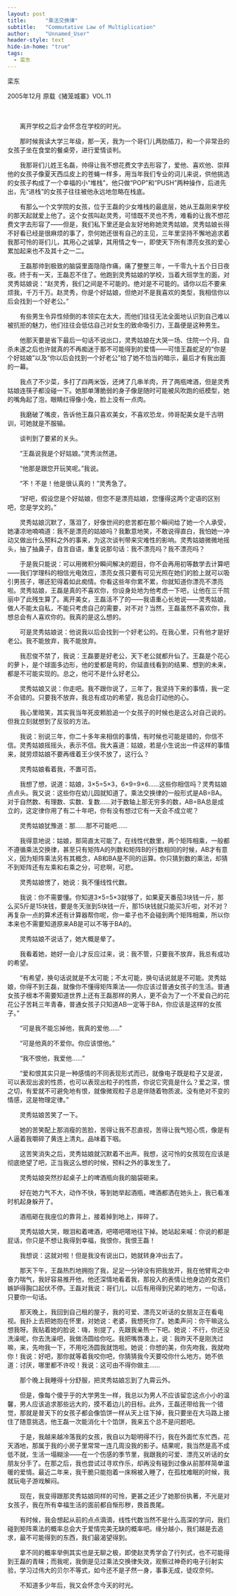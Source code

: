 ```yaml
---
layout: post
title:      "乘法交换律"
subtitle:   "Commutative Law of Multiplication"
author:     "Unnamed_User"
header-style: text
hide-in-home: "true"
tags:
  - 栾东
---
```


栾东

2005年12月 原载《猪笼城寨》VOL.11

　　

　　离开学校之后才会怀念在学校的时光。

　　那时候我读大学三年级，那一天，我为一个哥们儿两肋插刀，和一个非常丑的女孩子坐在食堂的餐桌旁，进行爱情谈判。

　　我那哥们儿姓王名磊，帅得让我不想花费文字去形容了，爱他、喜欢他、崇拜他的女孩子像夏天西瓜皮上的苍蝇一样多，用当年我们专业的词儿来说，供他挑选的女孩子构成了一个幸福的小“堆栈”，他只做“POP”和“PUSH”两种操作，后进先出，先“进栈”的女孩子往往被他永远地忽略在栈底。

　　有那么一个文学院的女孩，位于王磊的少女堆栈的最底层，她从王磊刚来学校的那天起就爱上他了。这个女孩叫赵灵秀，可惜既不灵也不秀，难看的让我不想花费文字去形容了——但是，我们私下里还是会友好地称她灵秀姑娘。灵秀姑娘长得不好看已经是很麻烦的事了，奈何她还很有自己的主见，三年里坚持不懈地追求着我那可怜的哥们儿，其用心之诚挚，其用情之专一，即使天下所有漂亮女孩的爱心累加起来也不及其十之一二。

　　王磊那帅到极致的脑袋里面隐隐作痛，痛了整整三年，一千零九十五个日日夜夜。终于有一天，王磊忍不住了。他跑到灵秀姑娘的学校，当着大班学生的面，对灵秀姑娘说：“赵灵秀，我们之间是不可能的。绝对是不可能的。请你以后不要来烦我，千万千万。赵灵秀，你是个好姑娘，但绝对不是我喜欢的类型，我相信你以后会找到一个好老公。”

　　有些男生令异性倾倒的本领实在太大，而他们往往无法全面地认识到自己难以被抗拒的魅力，他们往往会低估自己对女生的致命吸引力，王磊便是这种男生。

　　他那天要是省下最后一句话不说出口，灵秀姑娘在大哭一场、住院一个月、自杀未遂之后也许就真的不再痴迷于那不可能得到的爱情——可惜王磊蛇足的“你是个好姑娘”以及“你以后会找到一个好老公”给了她不恰当的暗示，最后才有我出面的一幕。

　　我点了不少菜，多打了四两米饭，还烤了几串羊肉，开了两瓶啤酒，但是灵秀姑娘连筷子都没碰一下。她那单薄脆弱的身子像是随时可能被风吹跑的纸模型，她的嘴角起了泡，眼睛红得像小兔，脸上没有一点肉。

　　我磨破了嘴皮，告诉他王磊只喜欢美女，不喜欢恐龙，帅哥配美女是千古明训，可她就是不服输。

　　谈判到了要紧的关头。

　　“王磊说我是个好姑娘。”灵秀淡然道。

　　“他那是跟您开玩笑呢。”我说。

　　“不！不是！他是很认真的！”灵秀急了。

　　“好吧，假设您是个好姑娘，但您不是漂亮姑娘，您懂得这两个定语的区别吧，您是学文的。”

　　灵秀姑娘沉默了，落泪了，好像世间的悲苦都在那个瞬间给了她一个人承受，她凄凉地喃喃道：我不是漂亮的姑娘吗？我歉意地笑，不敢说得直白，我怕她一冲动又做出什么预料之外的事来，为这次谈判带来灾难性的影响。灵秀姑娘微微地摇头，抽了抽鼻子，自言自语，重复说那句话：我不漂亮吗？我不漂亮吗？

　　于是我只能说：可以用微积分瞬间解决的题目，你不会再用初等数学去计算吧——我们学理科的相信光电效应，漂亮女孩只要有可见光照在她们的脸上就可以吸引男孩子，哪还犯得着如此痴情。你看这些年你累不累，你就知道你漂亮不漂亮啦。灵秀姑娘，王磊是真的不喜欢你，你设身处地为他考虑一下吧，让他在三千院丽中了此残生算了。离开美女，王磊活不了的——我语重心长地说——灵秀姑娘，做人不能太自私，不能只考虑自己的需要，对不对？当然，王磊虽然不喜欢你，我想总会有人喜欢你的。我真的是这么想的。

　　可是灵秀姑娘说：他说我以后会找到一个好老公的。在我心里，只有他才是好老公。我不能放弃，我不能放弃。

　　我忍俊不禁了，我说：王磊要是好老公，天下老公就都升仙了。王磊是个花心的萝卜，是个球面多边形，他的爱都是弯的，你延直线看到的结果、想到的未来，都是不可能实现的。总之，他可不是什么好老公。

　　灵秀姑娘又说：你走吧。我不跟你说了，三年了，我坚持下来的事情，我一定不会错的。只要我不放弃，我总有成功的希望，我总会打动他的心。

　　我心里暗笑，其实我当年死皮赖脸追一个女孩子的时候也是这么对自己说的。但我立刻就想到了反驳的方法。

　　我说：别说三年，你二十多年来相信的事情，有时候也可能是错的，你信不信。灵秀姑娘摇摇头，表示不信。我大喜道：姑娘，若是小生说出一件这样的事情来，就劳烦姑娘不要再缠着王少侠不放了，这行么？

　　灵秀姑娘看着我，不置可否。

　　我想了想，说道：姑娘，3×5=5×3，6×9=9×6……这些你相信吗？灵秀姑娘点点头。我又说：这些你在幼儿园就知道了。乘法交换律的一般形式是AB=BA。对于自然数、有理数、实数、复数……对于数轴上那无穷多的数，AB=BA总是成立的，这定律你用了有二十年吧，你有没有想过它有一天会不成立呢？

　　灵秀姑娘犹豫道：那……那不可能吧……

　　我得意地说：姑娘，那简直太可能了。在线性代数里，两个矩阵相乘，一般都不遵循乘法交换律，甚至只有矩阵A的列数和矩阵B的行数相同的时候，AB才有意义，因为矩阵乘法另有其概念，AB和BA是不同的运算。你只猜到数的乘法，却猜不到矩阵还有左乘和右乘之分，可悲啊，可悲。

　　灵秀姑娘愣了，她说：我不懂线性代数。

　　我说：你不需要懂。你知道3×5=5×3就够了，如果夏天番茄3块钱一斤，那么买5斤是15块钱，要是冬天涨到5块钱一斤，那15块钱就只能买3斤啦，对不对？再复杂一点的算术还有计算器帮你呢，你一辈子也不会碰到两个矩阵相乘，所以你本来也不需要知道原来AB是可以不等于BA的。

　　灵秀姑娘不说话了，她大概是晕了。

　　我看着她，她好一会儿才反应过来，说：我不管，只要我不放弃，我总有成功的希望。

　　“有希望，换句话说就是不太可能；不太可能，换句话说就是不可能。灵秀姑娘，你得不到王磊，就像你不懂得矩阵乘法——你应该过普通女孩子的生活。普通女孩子根本不需要知道世界上还有王磊那样的男人，更不会为了一个不爱自己的花花公子苦耗三年青春，普通女孩子只知道AB一定等于BA，你应该是这样的女孩子。”

　　“可是我不能忘掉他，我真的爱他……”

　　“可是他真的不爱你。你应该恨他。”

　　“我不恨他，我爱他……”

　　“爱和恨其实只是一种感情的不同表现形式而已，就像电子既是粒子又是波，可以表现出波的性质，也可以表现出粒子的性质，你说它究竟是什么？爱之深，恨之切，有爱就不可避免地有恨，就像微观粒子总是伴随着物质波。没有绝对不变的情感，这是物理定律。”

　　灵秀姑娘苦笑了一下。

　　她的苦笑配上那消瘦的苦脸，苦得让我不忍直视，苦得让我气短心慌，像是有人逼着我嚼碎了黄连上清丸，品味着下咽。

　　这苦笑消失之后，灵秀姑娘就沉默着不出声。我想，这可怜的女孩现在应该是彻底绝望了吧，正当我这么想的时候，预料之外的事发生了。

　　灵秀姑娘突然抄起桌子上的啤酒瓶向我的脑袋砸来。

　　好在她力气不大，动作不快，等到她举起酒瓶，啤酒都洒在她头上，我已看准时机起身躲开了。

　　酒瓶砸在我座位的靠背上，接着掉到地上，摔碎了。

　　灵秀姑娘大哭，眼泪和着啤酒，吧嗒吧嗒地往下掉。她站起来喊：你说的都是屁话，你只是不想让我得到幸福，我恨你，我恨王磊！

　　我想说：这就对啦！但是我没有说出口，她就转身冲出去了。

　　那天下午，王磊热烈地拥抱了我，足足一分钟没有把我放开，我在他臂弯之中奋力喘气，我好容易推开他，他还深情地看着我，那投入的表情让他身边的女孩们嫉妒得胸口起伏不停。王磊对我说：哥们儿，以后有用得到兄弟的地方，一句话，只要你一句话。

　　那天晚上，我回到自己租的屋子，我的可爱、漂亮又听话的女朋友正在看电视。我扑上去把她抱在怀里，对她说：老婆，我想死你了。她柔声问：你干嘛这么想我呀。我贴着她的脸说：嗨，别提了，先跟我亲热一下吧。她说：不行，你还没洗澡呢，你去洗澡吧，我做汤圆给你吃。我把嘴唇凑上，说：我昨天不是刚洗过嘛，来，先吻我一下，不用吃汤圆我就饱啦。她说：你想的美，你先吻我，我就吻你！我说：好吧，那你就等着我咬你吧，你猜猜我今天要咬你什么地方。她不依道：讨厌，哪里都不许咬！我说：这可由不得你做主……

　　那个晚上我睡得十分舒服，把灵秀姑娘忘到了九霄云外。

　　但是，像每个傻乎乎的大学男生一样，我总以为男人不应该留恋这点小小的温馨，男人应该追求那些远大的，摸不着边儿的目标。此外，王磊还带给我一个错觉，那就是普天下的女孩子都会像馅饼一样从天上往下掉，我只要坐在大马路上接住了随意挑选，他王磊一次能消化十个馅饼，我来五个总不是问题吧。

　　于是，我越来越冷落我的女孩，我自以为聪明得不行，我在外面忙东忙西，花天酒地，那属于我的小房子里常常一连几周没我的影子。结果呢，我当然是高不成低不就，生活一塌糊涂——在一个伤感的季节里，我跟我的可爱、漂亮又听话的女朋友分手了。在那之后，我也尝试过寻欢作乐，却再没有碰到过像从前那样简单温暖的爱情。最近二年来，我干脆只能抱着一床棉被入睡了，在孤枕难眠的时候，我就玩电子游戏解闷。

　　现在，我变得跟那灵秀姑娘同样的可怜，更甚之还少了她那份执著，不光是对女孩子，我在所有幸福生活的面前都自惭形秽，畏首畏尾。

　　有时候，我会想起从前的点点滴滴，线性代数当然不是什么高深的学问，我们碰到矩阵乘法的概率总会大于爱情完美无缺的概率吧。缘分越小，我们越是去追求，最不可能得到的东西，我们最渴望得到。

　　拿不同的概率举例其实也是无聊之极，即使赵灵秀学会了行列式，也不可能得到王磊的青睐；而我呢，我倒是见过乘法交换律失效，观察过神奇的电子衍射实验，学习过伟大的贝尔不等式，如今还不是孑然一身，事事无成，徒叹奈何。

　　不知道多少年后，我又会怀念今天的时光。

　　

